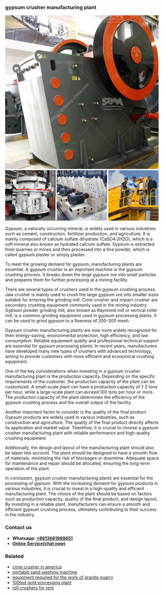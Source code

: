 <h3>gypsum crusher manufacturing plant</h3><img src='1704951804.jpg' alt=''><p>Gypsum, a naturally occurring mineral, is widely used in various industries such as cement, construction, fertilizer production, and agriculture. It is mainly composed of calcium sulfate dihydrate (CaSO4·2H2O), which is a soft mineral also known as hydrated calcium sulfate. Gypsum is extracted from quarries or mines and then processed into a fine powder, which is called gypsum plaster or simply plaster.</p><p>To meet the growing demand for gypsum, manufacturing plants are essential. A gypsum crusher is an important machine in the gypsum crushing process. It breaks down the large gypsum ore into small particles and prepares them for further processing at a mining facility.</p><p>There are several types of crushers used in the gypsum crushing process. Jaw crusher is mainly used to crush the large gypsum ore into smaller sizes suitable for entering the grinding mill. Cone crusher and impact crusher are secondary crushing equipment commonly used in the mining industry. Gypsum powder grinding mill, also known as Raymond mill or vertical roller mill, is a common grinding equipment used in gypsum processing plants. It can be used to grind gypsum to a fineness of 200-300 mesh.</p><p>Gypsum crusher manufacturing plants are now more widely recognized for their energy-saving, environmental protection, high efficiency, and low consumption. Reliable equipment quality and professional technical support are essential for gypsum processing plants. In recent years, manufacturers have developed many new types of crushers with advanced technology, aiming to provide customers with more efficient and economical crushing equipment.</p><p>One of the key considerations when investing in a gypsum crusher manufacturing plant is the production capacity. Depending on the specific requirements of the customer, the production capacity of the plant can be customized. A small-scale plant can have a production capacity of 1-2 tons per hour, while a large-scale plant can exceed 100 tons per hour or more. The production capacity of the plant determines the efficiency of the gypsum crushing process and the overall output of the facility.</p><p>Another important factor to consider is the quality of the final product. Gypsum products are widely used in various industries, such as construction and agriculture. The quality of the final product directly affects its application and market value. Therefore, it is crucial to choose a gypsum crusher manufacturing plant with reliable performance and high-quality crushing equipment.</p><p>Additionally, the design and layout of the manufacturing plant should also be taken into account. The plant should be designed to have a smooth flow of materials, minimizing the risk of blockages or downtime. Adequate space for maintenance and repair should be allocated, ensuring the long-term operation of the plant.</p><p>In conclusion, gypsum crusher manufacturing plants are essential for the processing of gypsum. With the increasing demand for gypsum products in various industries, it is crucial to invest in a high-quality and efficient manufacturing plant. The choice of the plant should be based on factors such as production capacity, quality of the final product, and design layout. By investing in a reliable plant, manufacturers can ensure a smooth and efficient gypsum crushing process, ultimately contributing to their success in the industry.</p><h3>Contact us</h3><ul><li><strong>Whatsapp:&nbsp;<a href="https://wa.me/8613661969651">+8613661969651</a></strong></li><li><a href="https://swt.shibang-china.com/?git&amp;zhl&amp;gypsum crusher manufacturing plant"><strong>Online Service(chat now)</strong></a></li></ul><h3>Related</h3><ul><li><a href='cone crusher in america.md'>cone crusher in america</a></li><li><a href='portable sand washing machine.md'>portable sand washing machine</a></li><li><a href='equipment required for the work of granite quarry.md'>equipment required for the work of granite quarry</a></li><li><a href='100tpd gold processing plant.md'>100tpd gold processing plant</a></li><li><a href='roll crushers for rent.md'>roll crushers for rent</a></li></ul>